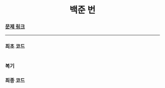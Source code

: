 <h1 align = "center">백준 번 </h1>

### [문제 링크](https://www.acmicpc.net/problem/ "")
---

### 최초 코드

```cpp

```

### 복기

### 최종 코드
```cpp

```